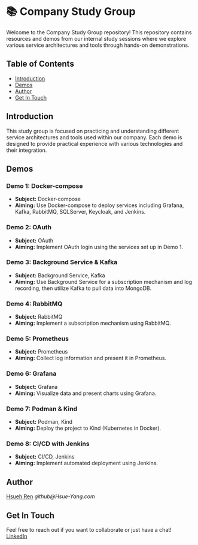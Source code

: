 # 📚 Company Study Group

Welcome to the Company Study Group repository! This repository contains resources and demos from our internal study sessions where we explore various service architectures and tools through hands-on demonstrations.

## Table of Contents

- [Introduction](#introduction)
- [Demos](#demos)
- [Author](#author)
- [Get In Touch](#get-in-touch)

## Introduction

This study group is focused on practicing and understanding different service architectures and tools used within our company. Each demo is designed to provide practical experience with various technologies and their integration.

## Demos

### Demo 1: Docker-compose

- **Subject:** Docker-compose
- **Aiming:** Use Docker-compose to deploy services including Grafana, Kafka, RabbitMQ, SQLServer, Keycloak, and Jenkins.

### Demo 2: OAuth

- **Subject:** OAuth
- **Aiming:** Implement OAuth login using the services set up in Demo 1.

### Demo 3: Background Service & Kafka

- **Subject:** Background Service, Kafka
- **Aiming:** Use Background Service for a subscription mechanism and log recording, then utilize Kafka to pull data into MongoDB.

### Demo 4: RabbitMQ

- **Subject:** RabbitMQ
- **Aiming:** Implement a subscription mechanism using RabbitMQ.

### Demo 5: Prometheus

- **Subject:** Prometheus
- **Aiming:** Collect log information and present it in Prometheus.

### Demo 6: Grafana

- **Subject:** Grafana
- **Aiming:** Visualize data and present charts using Grafana.

### Demo 7: Podman & Kind

- **Subject:** Podman, Kind
- **Aiming:** Deploy the project to Kind (Kubernetes in Docker).

### Demo 8: CI/CD with Jenkins

- **Subject:** CI/CD, Jenkins
- **Aiming:** Implement automated deployment using Jenkins.

## Author

[Hsueh Ren](https://github.com/Hsue-Yang) _github@Hsue-Yang.com_

## Get In Touch

Feel free to reach out if you want to collaborate or just have a chat!  
[LinkedIn](https://www.linkedin.com/in/hsueh-jen-yang-0ab967238/)

